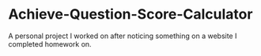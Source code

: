 # Achieve-Question-Score-Calculator
A personal project I worked on after noticing something on a website I completed homework on.
